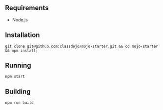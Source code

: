 ## Requirements

- Node.js


## Installation

```
git clone git@github.com:classdojo/mojo-starter.git && cd mojo-starter && npm install;
```

## Running

```
npm start
```

## Building

```
npm run build
```
